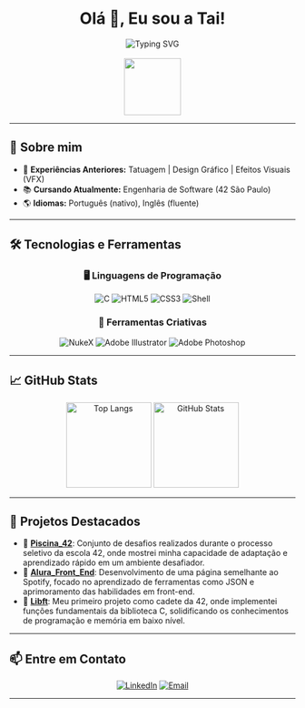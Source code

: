 <h1 align="center">Olá 👋, Eu sou a Tai!</h1>

<div align="center">
  <img src="https://readme-typing-svg.herokuapp.com?font=Fira+Code&size=22&pause=1000&color=F7F7F7&center=true&vCenter=true&width=435&lines=Desenvolvedora+de+Software;Apaixonada+por+Tecnologia;Sempre+em+busca+de+aprender+mais!" alt="Typing SVG" />
</div>

<br>

<div align="center">
  <img src="https://media.giphy.com/media/hvRJCLFzcasrR4ia7z/giphy.gif" width="100px">
</div>

---

## 🧠 Sobre mim

- 🎨 **Experiências Anteriores:** Tatuagem | Design Gráfico | Efeitos Visuais (VFX)
- 📚 **Cursando Atualmente:** Engenharia de Software (42 São Paulo)
- 🌎 **Idiomas:** Português (nativo), Inglês (fluente)

---

## 🛠️ Tecnologias e Ferramentas

<div align="center">

### 🖥️ Linguagens de Programação

  <img src="https://img.shields.io/badge/C-00599C?style=for-the-badge&logo=c&logoColor=white" alt="C"/>
  <img src="https://img.shields.io/badge/HTML5-E34F26?style=for-the-badge&logo=html5&logoColor=white" alt="HTML5"/>
  <img src="https://img.shields.io/badge/CSS3-1572B6?style=for-the-badge&logo=css3&logoColor=white" alt="CSS3"/>
  <img src="https://img.shields.io/badge/Shell-121011?style=for-the-badge&logo=gnu-bash&logoColor=white" alt="Shell"/>

<br/>

### 🎨 Ferramentas Criativas

  <img src="https://img.shields.io/badge/NukeX-FAA61A?style=for-the-badge&logo=thefoundry&logoColor=black" alt="NukeX"/>
  <img src="https://img.shields.io/badge/Adobe%20Illustrator-FF9A00?style=for-the-badge&logo=adobe-illustrator&logoColor=white" alt="Adobe Illustrator"/>
  <img src="https://img.shields.io/badge/Adobe%20Photoshop-31A8FF?style=for-the-badge&logo=adobe-photoshop&logoColor=white" alt="Adobe Photoshop"/>

</div>

---

## 📈 GitHub Stats

<div align="center">

  <img src="https://github-readme-stats.vercel.app/api/top-langs/?username=taifanfa&layout=compact&theme=dark" height="150" alt="Top Langs"/>
  <img src="https://github-readme-stats.vercel.app/api?username=taifanfa&show_icons=true&theme=dark" height="150" alt="GitHub Stats"/>

</div>

---

## 🚀 Projetos Destacados

- 🔹 **[Piscina_42](https://github.com/taifanfa/Piscina_42)**: Conjunto de desafios realizados durante o processo seletivo da escola 42, onde mostrei minha capacidade de adaptação e aprendizado rápido em um ambiente desafiador.
- 🔹 **[Alura_Front_End](https://github.com/taifanfa/Alura_Front_End)**: Desenvolvimento de uma página semelhante ao Spotify, focado no aprendizado de ferramentas como JSON e aprimoramento das habilidades em front-end.
- 🔹 **[Libft](https://github.com/taifanfa/Libft_)**: Meu primeiro projeto como cadete da 42, onde implementei funções fundamentais da biblioteca C, solidificando os conhecimentos de programação e memória em baixo nível.

---

## 📫 Entre em Contato

<div align="center">

[![LinkedIn](https://img.shields.io/badge/LinkedIn-0077B5?style=for-the-badge&logo=linkedin&logoColor=white)](https://www.linkedin.com/in/tain%C3%A1-fanfa-917431285/)
[![Email](https://img.shields.io/badge/Email-D14836?style=for-the-badge&logo=gmail&logoColor=white)](mailto:tmfanfa@gmail.com)

</div>

---
